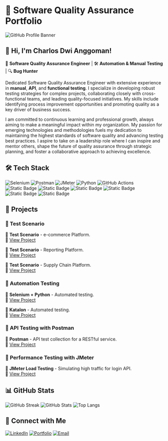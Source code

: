 # 🎯 Software Quality Assurance Portfolio

![GitHub Profile Banner](https://github.com/Crack-Work/Crack-Work/blob/main/assets/Banner.png)

## 👋 Hi, I'm Charlos Dwi Anggoman!  
🚀 **Software Quality Assurance Engineer** | 🛠 **Automation & Manual Testing** | 🔍 **Bug Hunter**

Dedicated Software Quality Assurance Engineer with extensive experience in **manual**, **API**, and **functional testing**. I specialize in developing robust testing strategies for complex projects, collaborating closely with cross-functional teams, and leading quality-focused initiatives. My skills include identifying process improvement opportunities and promoting quality as a key driver of business success.

I am committed to continuous learning and professional growth, always aiming to make a meaningful impact within my organization. My passion for emerging technologies and methodologies fuels my dedication to maintaining the highest standards of software quality and advancing testing best practices. I aspire to take on a leadership role where I can inspire and mentor others, shape the future of quality assurance through strategic planning, and foster a collaborative approach to achieving excellence.

## 🛠 Tech Stack
![Selenium](https://img.shields.io/badge/Selenium-43B02A?style=for-the-badge&logo=selenium&logoColor=white)
![Postman](https://img.shields.io/badge/Postman-FF6C37?style=for-the-badge&logo=postman&logoColor=white)
![JMeter](https://img.shields.io/badge/JMeter-D22128?style=for-the-badge&logo=apache&logoColor=white)
![Python](https://img.shields.io/badge/Python-3776AB?style=for-the-badge&logo=python&logoColor=white)
![GitHub Actions](https://img.shields.io/badge/GitHub%20Actions-2088FF?style=for-the-badge&logo=github-actions&logoColor=white)
![Static Badge](https://img.shields.io/badge/asana-orange?style=for-the-badge&logo=asana&logoColor=white)
![Static Badge](https://img.shields.io/badge/Google_Drive-Yellow?style=for-the-badge&logo=google%20drive&logoColor=white)
![Static Badge](https://img.shields.io/badge/Appium-yellow?style=for-the-badge&logo=appium&logoColor=white)
![Static Badge](https://img.shields.io/badge/Chrome_DevTools-red?style=for-the-badge&logo=google%20chrome&logoColor=white)
![Static Badge](https://img.shields.io/badge/whatsapp-green?style=for-the-badge&logo=whatsapp&logoColor=white)
![Static Badge](https://img.shields.io/badge/slack-blue?style=for-the-badge&logo=slack&logoColor=white)




## 📂 Projects
### 🔹 Test Scenario
📌 **Test Scenario** - e-commerce Platform.  
🔗 [View Project](./web-automation/README.md)

📌 **Test Scenario** - Reporting Platform.  
🔗 [View Project](./web-automation/README.md)

📌 **Test Scenario** - Supply Chain Platform.  
🔗 [View Project](./web-automation/README.md)

### 🔹 Automation Testing
📌 **Selenium + Python** - Automated testing.  
🔗 [View Project](./web-automation/README.md)

📌 **Katalon** - Automated testing.  
🔗 [View Project](./web-automation/README.md)

### 🔹 API Testing with Postman
📌 **Postman** - API test collection for a RESTful service.  
🔗 [View Project](./api-testing/README.md)

### 🔹 Performance Testing with JMeter
📌 **JMeter Load Testing** - Simulating high traffic for login API.  
🔗 [View Project](./performance-testing/README.md)

## 📊 GitHub Stats
![GitHub Streak](https://github-readme-streak-stats.herokuapp.com/?user=yourusername&theme=dark&hide_border=true)
![GitHub Stats](https://github-readme-stats.vercel.app/api?username=yourusername&show_icons=true&theme=dark)
![Top Langs](https://github-readme-stats.vercel.app/api/top-langs/?username=yourusername&layout=compact&theme=dark)

## 🚀 Connect with Me
[![LinkedIn](https://img.shields.io/badge/LinkedIn-0077B5?style=for-the-badge&logo=linkedin&logoColor=white)](linkedin.com/in/charlos-dwi-anggoman)
[![Portfolio](https://img.shields.io/badge/Portfolio-FF5722?style=for-the-badge&logo=google-chrome&logoColor=white)](https://yourwebsite.com)
[![Email](https://img.shields.io/badge/Email-D14836?style=for-the-badge&logo=gmail&logoColor=white)](mailto:charlos901@gmail.com)
